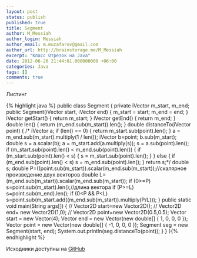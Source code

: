 ```yaml
---
layout: post
status: publish
published: true
title: Segment
author: M_Messiah
author_login: Messiah
author_email: m.muzafarov@gmail.com
author_url: http://brainstorage.me/M_Messiah
excerpt: "Класс Отрезок на Java"
date: 2012-06-26 21:44:01.000000000 +06:00
categories: Java
tags: []
comments: true
---
```

Листинг


{% highlight java %} public class Segment {
private iVector m_start, m_end;
public Segment(iVector start, iVector end) {
m_start = start;
m_end = end;
}
iVector getStart() {
return m_start;
}
iVector getEnd() {
return m_end;
}
double len() {
return (m_end.sub(m_start)).len();
}
double distanceTo(iVector point) {
 /* iVector a;
if (len() == 0) {
return m_start.sub(point).len();
}
a = m_end.sub(m_start).multiply(1 / len());
iVector b=point;
b.sub(m_start);
double s = a.scalar(b);
a = m_start.add(a.multiply(s));
s = a.sub(point).len();
if (m_start.sub(point).len() < m_end.sub(point).len()) {
if (m_start.sub(point).len() < s) {
s = m_start.sub(point).len();
}
} else {
if (m_end.sub(point).len() < s)
s = m_end.sub(point).len();
}
return s;*/
double s;
double P=((point.sub(m_start)).scalar(m_end.sub(m_start));//скалярное произведение двух векторов
double L=(m_end.sub(m_start)).scalar(m_end.sub(m_start));
if (0>=P) s=point.sub(m_start).len();//длина вектора
if (P>=L) s=point.sub(m_end).len();
if (0<P && P<L) s=point.sub(m_start.add((m_end.sub(m_start)).multiply(P/L))); }
public static void main(String args[]) {
 // Vector2D start=new Vector2D();
 // Vector2D end= new Vector2D(1,0);
 // Vector2D point=new Vector2D(0.5,0.5);
Vector start = new Vector(4);
Vector end = new Vector(new double[] { 1, 0, 0, 0 });
Vector point = new Vector(new double[] { -1, 0, 0, 0 });
Segment seg = new Segment(start, end);
System.out.println(seg.distanceTo(point));
}
}
}{% endhighlight %}
&nbsp;

Исходники доступны на [GitHub](https://github.com/m-muzafarov/java_course/blob/master/Vectors/Segment.java)
